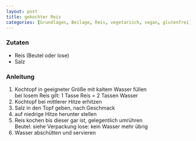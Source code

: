 ```yaml
---
layout: post
title: gekochter Reis
categories: [Grundlagen, Beilage, Reis, vegetarisch, vegan, glutenfrei]
---
```


### Zutaten

- Reis (Beutel oder lose)
- Salz

### Anleitung

1. Kochtopf in geeigneter Größe mit kaltem Wasser füllen   
  bei losem Reis gilt: 1 Tasse Reis = 2 Tassen Wasser
2. Kochtopf bei mittlerer Hitze erhitzen
3. Salz in den Topf geben, nach Geschmack
4. auf niedrige Hitze herunter stellen
5. Reis kochen bis dieser gar ist, gelegentlich umrühren   
  Beutel: siehe Verpackung
  lose: kein Wasser mehr übrig
7. Wasser abschütten und servieren
